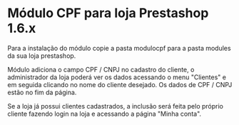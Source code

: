 # Módulo CPF para loja Prestashop 1.6.x

Para a instalação do módulo copie a pasta modulocpf para a pasta modules da sua loja prestashop.

Módulo adiciona o campo CPF / CNPJ no cadastro do cliente, o administrador da loja poderá ver os dados acessando o menu "Clientes" e em seguida clicando no nome do cliente desejado. Os dados de CPF / CNPJ estão no fim da página.

Se a loja já possui clientes cadastrados, a inclusão será feita pelo próprio cliente fazendo login na loja e acessando a página "Minha conta".
